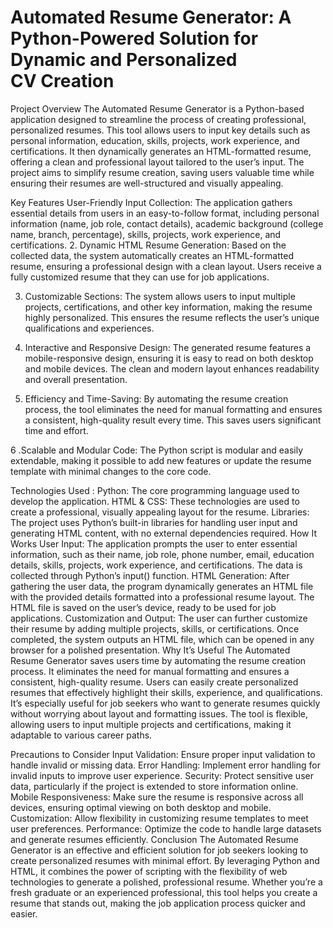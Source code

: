 # Automated Resume Generator: A Python-Powered Solution for Dynamic and Personalized CV Creation
Project Overview
The Automated Resume Generator is a Python-based application designed to streamline the process of creating professional, personalized resumes. This tool allows users to input key details such as personal information, education, skills, projects, work experience, and certifications. It then dynamically generates an HTML-formatted resume, offering a clean and professional layout tailored to the user’s input. The project aims to simplify resume creation, saving users valuable time while ensuring their resumes are well-structured and visually appealing.

Key Features
User-Friendly Input Collection: The application gathers essential details from users in an easy-to-follow format, including personal information (name, job role, contact details), academic background (college name, branch, percentage), skills, projects, work experience, and certifications.
2. Dynamic HTML Resume Generation: Based on the collected data, the system automatically creates an HTML-formatted resume, ensuring a professional design with a clean layout. Users receive a fully customized resume that they can use for job applications.

3. Customizable Sections: The system allows users to input multiple projects, certifications, and other key information, making the resume highly personalized. This ensures the resume reflects the user’s unique qualifications and experiences.

4. Interactive and Responsive Design: The generated resume features a mobile-responsive design, ensuring it is easy to read on both desktop and mobile devices. The clean and modern layout enhances readability and overall presentation.

5. Efficiency and Time-Saving: By automating the resume creation process, the tool eliminates the need for manual formatting and ensures a consistent, high-quality result every time. This saves users significant time and effort.

6 .Scalable and Modular Code: The Python script is modular and easily extendable, making it possible to add new features or update the resume template with minimal changes to the core code.

Technologies Used :
Python: The core programming language used to develop the application.
HTML & CSS: These technologies are used to create a professional, visually appealing layout for the resume.
Libraries: The project uses Python’s built-in libraries for handling user input and generating HTML content, with no external dependencies required.
How It Works
User Input: The application prompts the user to enter essential information, such as their name, job role, phone number, email, education details, skills, projects, work experience, and certifications. The data is collected through Python’s input() function.
HTML Generation: After gathering the user data, the program dynamically generates an HTML file with the provided details formatted into a professional resume layout. The HTML file is saved on the user’s device, ready to be used for job applications.
Customization and Output: The user can further customize their resume by adding multiple projects, skills, or certifications. Once completed, the system outputs an HTML file, which can be opened in any browser for a polished presentation.
Why It’s Useful
The Automated Resume Generator saves users time by automating the resume creation process. It eliminates the need for manual formatting and ensures a consistent, high-quality resume. Users can easily create personalized resumes that effectively highlight their skills, experience, and qualifications. It’s especially useful for job seekers who want to generate resumes quickly without worrying about layout and formatting issues. The tool is flexible, allowing users to input multiple projects and certifications, making it adaptable to various career paths.

Precautions to Consider
Input Validation: Ensure proper input validation to handle invalid or missing data.
Error Handling: Implement error handling for invalid inputs to improve user experience.
Security: Protect sensitive user data, particularly if the project is extended to store information online.
Mobile Responsiveness: Make sure the resume is responsive across all devices, ensuring optimal viewing on both desktop and mobile.
Customization: Allow flexibility in customizing resume templates to meet user preferences.
Performance: Optimize the code to handle large datasets and generate resumes efficiently.
Conclusion
The Automated Resume Generator is an effective and efficient solution for job seekers looking to create personalized resumes with minimal effort. By leveraging Python and HTML, it combines the power of scripting with the flexibility of web technologies to generate a polished, professional resume. Whether you’re a fresh graduate or an experienced professional, this tool helps you create a resume that stands out, making the job application process quicker and easier.
